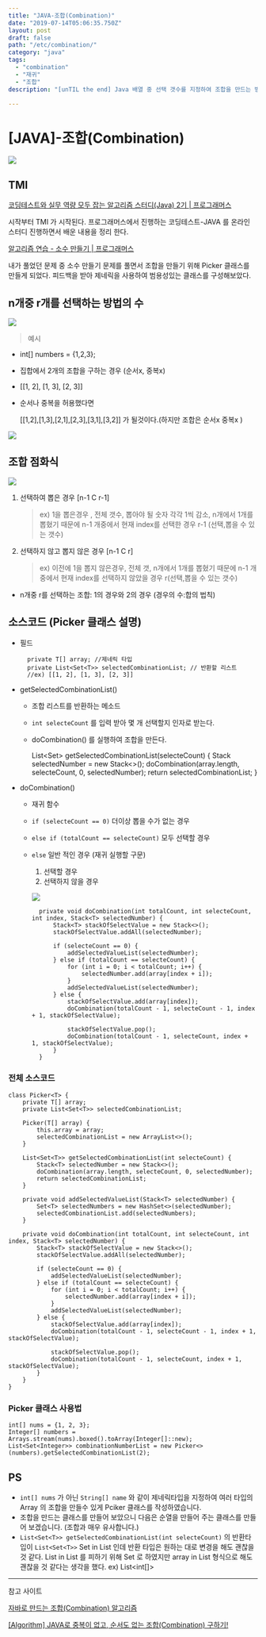 ```yaml
---
title: "JAVA-조합(Combination)"
date: "2019-07-14T05:06:35.750Z"
layout: post
draft: false
path: "/etc/combination/"
category: "java"
tags:
  - "combination"
  - "재귀"
  - "조합"
description: "[unTIL the end] Java 배열 중 선택 갯수를 지정하여 조합을 만드는 방법에 대한 설명입니다. (미리보기: 제네릭 타입을 이용한 Picker 클래스 설명)"

---
```


# [JAVA]-조합(Combination)

![](Untitled-8ea39325-eb25-4417-a718-de94f245cb85.png)

## TMI

[코딩테스트와 실무 역량 모두 잡는 알고리즘 스터디(Java) 2기 | 프로그래머스](https://programmers.co.kr/learn/courses/10004)

시작부터 TMI 가 시작된다. 프로그래머스에서 진행하는 코딩테스트-JAVA 를 온라인 스터디 진행하면서 배운 내용을 정리 한다. 

[알고리즘 연습 - 소수 만들기 | 프로그래머스](https://school.programmers.co.kr/courses/10022/lessons/58131)

내가 풀었던 문제 중 소수 만들기 문제를 풀면서 조합을 만들기 위해 Picker 클래스를 만들게 되었다. 피드백을 받아 제네릭을 사용하여 범용성있는 클래스를 구성해보았다.

## n개중 r개를 선택하는 방법의 수

![](Untitled-b3e8d277-9451-4ee5-8121-bb2065f42d88.png)

> 예시

- int[] numbers = {1,2,3};
- 집합에서 2개의 조합을 구하는 경우 (순서x, 중복x)
- [[1, 2], [1, 3], [2, 3]]

- 순서나 중복을 허용했다면

    [[1,2],[1,3],[2,1],[2,3],[3,1],[3,2]] 가 될것이다.(하지만 조합은 순서x 중복x )

![](Untitled-23491a6c-d4cf-4be3-8c03-ffb44db7c9a9.png)

## 조합 점화식

![](Untitled-8ad919e7-0ef8-4616-b1ef-1c99a9d19334.png)

1. 선택하여 뽑은 경우 [n-1 C r-1]

    > ex) 1을 뽑은경우 , 전체 갯수, 뽑아야 될 숫자 각각 1씩 감소, n개에서 1개를 뽑혔기 때문에 n-1 개중에서 현재 index를 선택한 경우 r-1 (선택,뽑을 수 있는 갯수)

2. 선택하지 않고 뽑지 않은 경우 [n-1 C r]

    > ex) 이전에 1을 뽑지 않은경우, 전체 갯, n개에서 1개를 뽑혔기 때문에 n-1 개중에서 현재 index를 선택하지 않았을 경우 r(선택,뽑을 수 있는 갯수)

- n개중 r를 선택하는 조합: 1의 경우와 2의 경우 (경우의 수:합의 법칙)

## 소스코드 (Picker 클래스 설명)

- 필드

        private T[] array; //제네릭 타입
        private List<Set<T>> selectedCombinationList; // 반환할 리스트
        //ex) [[1, 2], [1, 3], [2, 3]]

- getSelectedCombinationList()
    - 조합 리스트를 반환하는 메소드
    - `int selecteCount` 를 입력 받아 몇 개 선택할지 인자로 받는다.
    - doCombination() 를 실행하여 조합을 만든다.

        List<Set<T>> getSelectedCombinationList(selecteCount) {
            Stack<T> selectedNumber = new Stack<>();
            doCombination(array.length, selecteCount, 0, selectedNumber);
            return selectedCombinationList;
        }

- doCombination()
    - 재귀 함수
    - `if (selecteCount == 0)` 더이상 뽑을 수가 없는 경우
    - `else if (totalCount == selecteCount)` 모두 선택할 경우
    - `else` 일반 적인 경우 (재귀 실행할 구문)
        1. 선택할 경우
        2. 선택하지 않을 경우

        ![](Untitled-23491a6c-d4cf-4be3-8c03-ffb44db7c9a9.png)

            private void doCombination(int totalCount, int selecteCount, int index, Stack<T> selectedNumber) {
                Stack<T> stackOfSelectValue = new Stack<>();
                stackOfSelectValue.addAll(selectedNumber);
            
                if (selecteCount == 0) {
                    addSelectedValueList(selectedNumber);
                } else if (totalCount == selecteCount) {
                    for (int i = 0; i < totalCount; i++) {
                        selectedNumber.add(array[index + i]);
                    }
                    addSelectedValueList(selectedNumber);
                } else {
                    stackOfSelectValue.add(array[index]);
                    doCombination(totalCount - 1, selecteCount - 1, index + 1, stackOfSelectValue);
            
                    stackOfSelectValue.pop();
                    doCombination(totalCount - 1, selecteCount, index + 1, stackOfSelectValue);
                }
            }

### 전체 소스코드

    class Picker<T> {
        private T[] array;
        private List<Set<T>> selectedCombinationList;
    
        Picker(T[] array) {
            this.array = array;
            selectedCombinationList = new ArrayList<>();
        }
    
        List<Set<T>> getSelectedCombinationList(int selecteCount) {
            Stack<T> selectedNumber = new Stack<>();
            doCombination(array.length, selecteCount, 0, selectedNumber);
            return selectedCombinationList;
        }
    
        private void addSelectedValueList(Stack<T> selectedNumber) {
            Set<T> selectedNumbers = new HashSet<>(selectedNumber);
            selectedCombinationList.add(selectedNumbers);
        }
    
        private void doCombination(int totalCount, int selecteCount, int index, Stack<T> selectedNumber) {
            Stack<T> stackOfSelectValue = new Stack<>();
            stackOfSelectValue.addAll(selectedNumber);
    
            if (selecteCount == 0) {
                addSelectedValueList(selectedNumber);
            } else if (totalCount == selecteCount) {
                for (int i = 0; i < totalCount; i++) {
                    selectedNumber.add(array[index + i]);
                }
                addSelectedValueList(selectedNumber);
            } else {
                stackOfSelectValue.add(array[index]);
                doCombination(totalCount - 1, selecteCount - 1, index + 1, stackOfSelectValue);
    
                stackOfSelectValue.pop();
                doCombination(totalCount - 1, selecteCount, index + 1, stackOfSelectValue);
            }
        }
    }

### Picker 클래스 사용법

    int[] nums = {1, 2, 3};
    Integer[] numbers = Arrays.stream(nums).boxed().toArray(Integer[]::new);
    List<Set<Integer>> combinationNumberList = new Picker<>(numbers).getSelectedCombinationList(2);

## PS

- `int[] nums` 가 아닌 `String[] name` 와 같이 제네릭타입을 지정하여 여러 타입의 Array 의 조합을 만들수 있게 Pciker 클래스를 작성하였습니다.
- 조합을 만드는 클래스를 만들어 보았으니 다음은 순열을 만들어 주는 클래스를 만들어 보겠습니다. (조합과 매우 유사합니다.)
- `List<Set<T>> getSelectedCombinationList(int selecteCount)` 의 반환타입이 `List<Set<T>>` Set in List 인데 반환 타입은 원하는 대로 변경을 해도 괜찮을 것 같다. List in List 를 피하기 위해 Set<T> 로 하였지만 array in List 형식으로 해도 괜찮을 것 같다는 생각을 했다. ex) List<int[]>


---

참고 사이트

[자바로 만드는 조합(Combination) 알고리즘](https://bumbums.tistory.com/2)

[[Algorithm] JAVA로 중복이 없고, 순서도 없는 조합(Combination) 구하기!](https://limkydev.tistory.com/156)